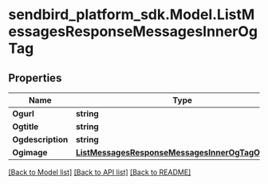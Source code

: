 
# sendbird_platform_sdk.Model.ListMessagesResponseMessagesInnerOgTag

## Properties

Name | Type | Description | Notes
------------ | ------------- | ------------- | -------------
**Ogurl** | **string** |  | [optional] 
**Ogtitle** | **string** |  | [optional] 
**Ogdescription** | **string** |  | [optional] 
**Ogimage** | [**ListMessagesResponseMessagesInnerOgTagOgImage**](ListMessagesResponseMessagesInnerOgTagOgImage.md) |  | [optional] 

[[Back to Model list]](../README.md#documentation-for-models)
[[Back to API list]](../README.md#documentation-for-api-endpoints)
[[Back to README]](../README.md)

